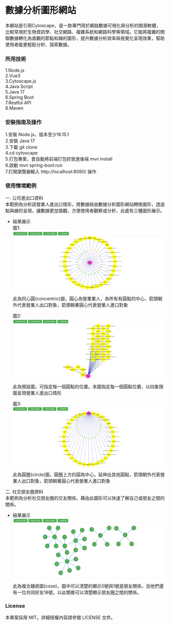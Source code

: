 # 數據分析圖形網站
本網站是引用Cytoscape，是一款專門用於網路數據可視化與分析的開源軟體，比較常用於生物資訊學、社交網路、複雜系統和網路科學等領域。它能將複雜的關聯數據轉化為直觀的節點和線的圖形，提升數據分析效率與視覺化呈現效果，幫助使用者能更輕鬆分析、探索數據。

### 所用技術
1.Node.js  
2.Vue3  
3.Cytoscape.js  
4.Java Script  
5.Java 17  
6.Spring Boot  
7.Restful API  
8.Maven  

### 安裝指南及操作
1.安裝 Node.js，版本至少16.15.1  
2.安裝 Java 17  
3.下載 git clone  
4.cd cytoscape  
5.打包專案，會自動將前端打包好放進後端 mvn install  
6.啟動 mvn spring-boot:run  
7.打開瀏覽器輸入 http://localhost:8080/ 操作  

### 使用情境範例
一. 公司進出口資料  
本範例為分析該營業人進出口情形，將數據經由數據分析圖形網站轉換圖形，透過點與線的呈現，讓數據更加值觀，方便使用者觀察或分析，此處有三種圖形展示。

* 結果展示  
  圖1:  
  <img src="images/inout01.jpg" width="500" height="200"/>  
  此為同心圓(concentric)圖，圓心為營業業人，為所有有圓點的中心，箭頭朝外代表營業人出口對象，箭頭朝著圓心代表營業人進口對象  

  圖2:  
  <img src="images/inout02.jpg" width="500" height="200"/>  
  此為預設圖，可指定每一個圓點的位置。本圖指定每一個圓點位置，以四象限圖呈現營業人進出口情形

  圖3:  
  <img src="images/inout03.jpg" width="500" height="200"/>  
  此為圓圈(circle)圖，圓圈上方的圓為中心，延伸出其他圓點，箭頭朝外代表營業人出口對象，箭頭朝著圓心代表營業人進口對象  

二. 社交朋友圈資料  
本範例為分析社交朋友圈的交友關係，藉由此圖形可以快速了解自己或朋友之間的關係。

* 結果展示  
  <img src="images/social.jpg" width="500" height="200"/>  
此為複合鑲嵌圖(cose)，圖中可以清楚的顯示0號與1號是朋友關係，且他們還有一位共同好友18號，以此類推可以清楚顯示朋友圈之間的關係。  

### License
本專案採用 MIT。詳細授權內容請參閱 LICENSE 文件。
